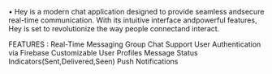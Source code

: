 • Hey is a modern chat application designed to provide seamless andsecure real-time communication. With its intuitive interface andpowerful features, 
  Hey is set to revolutionize the way people connectand interact.

FEATURES :
  Real-Time Messaging
  Group Chat Support
  User Authentication via Firebase
  Customizable User Profiles
  Message Status Indicators(Sent,Delivered,Seen)
  Push Notifications
